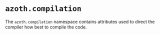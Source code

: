 # `azoth.compilation`

The `azoth.compilation` namespace contains attributes used to direct the compiler how best to compile the code.
